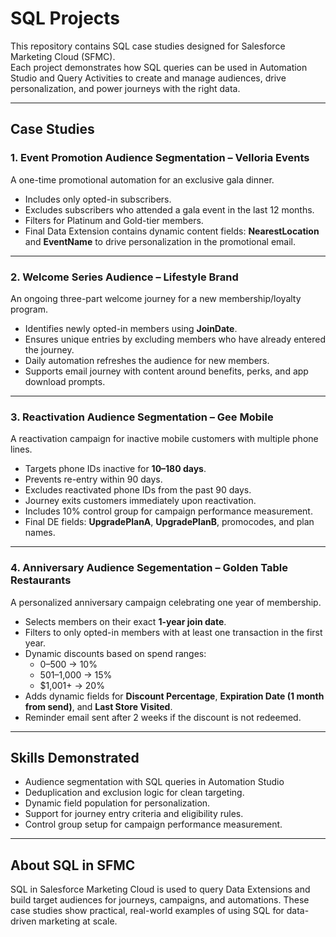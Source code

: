 # SQL Projects

This repository contains SQL case studies designed for Salesforce Marketing Cloud (SFMC).  
Each project demonstrates how SQL queries can be used in Automation Studio and Query Activities to create and manage audiences, drive personalization, and power journeys with the right data.

---

## Case Studies

### 1. Event Promotion Audience Segmentation – Velloria Events
A one-time promotional automation for an exclusive gala dinner.  
- Includes only opted-in subscribers.  
- Excludes subscribers who attended a gala event in the last 12 months.  
- Filters for Platinum and Gold-tier members.  
- Final Data Extension contains dynamic content fields: **NearestLocation** and **EventName** to drive personalization in the promotional email.  

---

### 2. Welcome Series Audience – Lifestyle Brand
An ongoing three-part welcome journey for a new membership/loyalty program.  
- Identifies newly opted-in members using **JoinDate**.  
- Ensures unique entries by excluding members who have already entered the journey.  
- Daily automation refreshes the audience for new members.  
- Supports email journey with content around benefits, perks, and app download prompts.  

---

### 3. Reactivation Audience Segmentation – Gee Mobile
A reactivation campaign for inactive mobile customers with multiple phone lines.  
- Targets phone IDs inactive for **10–180 days**.  
- Prevents re-entry within 90 days.  
- Excludes reactivated phone IDs from the past 90 days.  
- Journey exits customers immediately upon reactivation.  
- Includes 10% control group for campaign performance measurement.  
- Final DE fields: **UpgradePlanA**, **UpgradePlanB**, promocodes, and plan names.  

---

### 4. Anniversary Audience Segementation – Golden Table Restaurants
A personalized anniversary campaign celebrating one year of membership.  
- Selects members on their exact **1-year join date**.  
- Filters to only opted-in members with at least one transaction in the first year.  
- Dynamic discounts based on spend ranges:  
  - $0–$500 → 10%  
  - $501–$1,000 → 15%  
  - $1,001+ → 20%
- Adds dynamic fields for **Discount Percentage**, **Expiration Date (1 month from send)**, and **Last Store Visited**.  
- Reminder email sent after 2 weeks if the discount is not redeemed.  

---

## Skills Demonstrated
- Audience segmentation with SQL queries in Automation Studio  
- Deduplication and exclusion logic for clean targeting.  
- Dynamic field population for personalization.  
- Support for journey entry criteria and eligibility rules.  
- Control group setup for campaign performance measurement.  

---

## About SQL in SFMC
SQL in Salesforce Marketing Cloud is used to query Data Extensions and build target audiences for journeys, campaigns, and automations. These case studies show practical, real-world examples of using SQL for data-driven marketing at scale.


